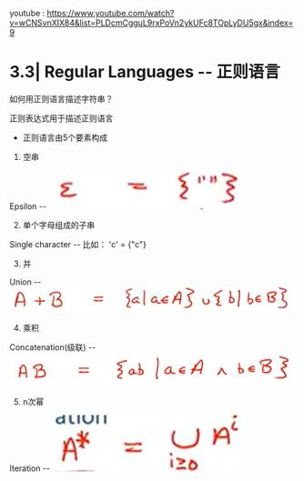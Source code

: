 youtube : https://www.youtube.com/watch?v=wCNSvnXIX84&list=PLDcmCgguL9rxPoVn2ykUFc8TOpLyDU5gx&index=9

# 3.3| Regular Languages -- 正则语言

如何用正则语言描述字符串？

正则表达式用于描述正则语言

* 正则语言由5个要素构成

1. 空串

Epsilon -- 
![avatar](3.png)

2. 单个字母组成的子串

Single character -- 比如： 'c' = {"c"}

3. 并

Union --
![avatar](4.png)

4. 乘积

Concatenation(级联) --
![avatar](5.png)

5. n次幂

Iteration --
![avatar](6.png)